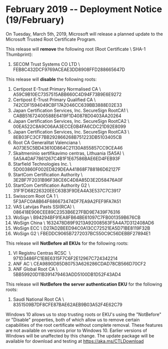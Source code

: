 # February 2019 -- Deployment Notice (19/February)

On Tuesday, March 5th, 2019, Microsoft will release a planned update to the Microsoft Trusted Root Certificate Program.

This release will **remove** the following root (Root Certificate \\ SHA-1 Thumbprint):

1.  SECOM Trust Systems CO LTD \\ FEB8C432DCF9769ACEAE3DD8908FFD288665647D

    
This release will **disable** the following roots:


1.  Certipost E-Trust Primary Normalised CA \\ A59C9B10EC7357515ABB660C4D94F73B9E6E9272
2.  Certipost E-Trust Primary Qualified CA \\ 742CDF1594049CBF17A2046CC639BB3888E02E33
3.  Japan Certification Services, Inc. SecureSign RootCA1 \\ CABB51672400588E6419F1D40878D0403AA20264
4.  Japan Certification Services, Inc. SecureSign RootCA2 \\ 00EA522C8A9C06AA3ECCE0B4FA6CDC21D92E8099  
5.  Japan Certification Services, Inc. SecureSign RootCA3 \\ 8EB03FC3CF7BB292866268B751223DB5103405CB  
6.  Root CA Generalitat Valenciana \\ A073E5C5BD43610D864C21130A855857CC9CEA46  
7.  Skaitmeninio sertifikavimo centras, Lithuania (5A5A) \\ 5A5A4DAF7861267C4B1F1E67586BAE6ED4FEB93F  
8.  Starfield Technologies Inc. \\ 5D003860F002ED829DEAA41868F788186D62127F  
9.  StartCom Certification Authority \\ 3E2BF7F2031B96F38CE6C4D8A85D3E2D58476A0F   
10. StartCom Certification Authority G2 \\ 31F1FD68226320EEC63B3F9DEA4A3E537C7C3917   
11. Swisscom Root CA 1 \\ 5F3AFC0A8B64F686673474DF7EA9A2FEF9FA7A51   
12. VAS Latvijas Pasts SSI(RCA) \\ 086418E906CEE89C2353B6E27FBD9E7439F76316   
13. WoSign \\ B94294BF91EA8FB64BE61097C7FB001359B676CB 
14. WoSign China \\ 1632478D89F9213A92008563F5A4A7D312408AD6
15. WoSign ECC \\ D27AD2BEED94C0A13CC72521EA5D71BE8119F32B
16. WoSign G2 \\ FBEDDC9065B7272037BC550C9C56DEBBF27894E1


This release will **NotBefore all EKUs** for the following roots:

1. VI Registru Centras RCSC  \\ 971D3486FC1E8E6315F7C6F2E12967C724342214 
2. ANF AC \\ CEA9890D85D80753A626286CDAD78CB566D70CF2
3. ANF Global Root CA \\ 5BB59920D11B391479463ADD5100DB1D52F43AD4

    
This release will **NotBefore the server authentication EKU** for the
following roots:

1. Saudi National Root CA \\ 8351509B7DF8CFE87BAE62AEB9B03A52F4E62C79

    

Windows 10 allows us to stop trusting roots or EKU's using the "NotBefore" or "Disable" properties, both of which allow us to remove certain capabilities of the root certificate without complete removal. These features are not available on versions prior to Windows 10. Earlier versions of Windows will be unaffected by this change. The update package will be available for download and testing at
<https://aka.ms/CTLDownload>
